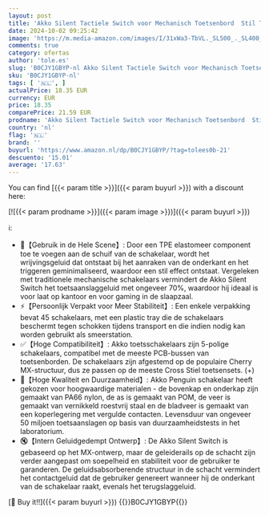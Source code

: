 ```yaml
---
layout: post
title: 'Akko Silent Tactiele Switch voor Mechanisch Toetsenbord  Stil Touch Switches  5 Pin 48 gf  Snelle Trigger  3 3 mm Korte Slag  Stille MX-Schakelaars voor Gamingtoetsenbord  45 PCs  Penguin '
date: 2024-10-02 09:25:42
image: 'https://m.media-amazon.com/images/I/31xWa3-TbVL._SL500_._SL400_.jpg'
comments: true
category: ofertas
author: 'tole.es'
slug: 'B0CJY1GBYP-nl Akko Silent Tactiele Switch voor Mechanisch Toetsenbord...'
sku: 'B0CJY1GBYP-nl'
tags: [ '🇳🇱', ]
actualPrice: 18.35 EUR
currency: EUR
price: 18.35
comparePrice: 21.59 EUR
prodname: 'Akko Silent Tactiele Switch voor Mechanisch Toetsenbord  Stil Touch Switches  5 Pin 48 gf  Snelle Trigger  3 3 mm Korte Slag  Stille MX-Schakelaars voor Gamingtoetsenbord  45 PCs  Penguin '
country: 'nl'
flag: '🇳🇱'
brand: ''
buyurl: 'https://www.amazon.nl/dp/B0CJY1GBYP/?tag=tolees0b-21'
descuento: '15.01'
average: '17.63'
---
```


You can find [{{< param title >}}]({{< param buyurl >}}) with a discount here:

[![{{< param prodname >}}]({{< param image >}})]({{< param buyurl >}})

ℹ️:

- 💯【Gebruik in de Hele Scene】: Door een TPE elastomeer component toe te voegen aan de schuif van de schakelaar, wordt het wrijvingsgeluid dat ontstaat bij het aanraken van de onderkant en het triggeren geminimaliseerd, waardoor een stil effect ontstaat. Vergeleken met traditionele mechanische schakelaars vermindert de Akko Silent Switch het toetsaanslaggeluid met ongeveer 70%, waardoor hij ideaal is voor laat op kantoor en voor gaming in de slaapzaal.
- ⚡【Persoonlijk Verpakt voor Meer Stabiliteit】: Een enkele verpakking bevat 45 schakelaars, met een plastic tray die de schakelaars beschermt tegen schokken tijdens transport en die indien nodig kan worden gebruikt als smeerstation.
- ✅【Hoge Compatibiliteit】: Akko toetsschakelaars zijn 5-polige schakelaars, compatibel met de meeste PCB-bussen van toetsenborden. De schakelaars zijn afgestemd op de populaire Cherry MX-structuur, dus ze passen op de meeste Cross Stiel toetsensets. (+)
- 💎【Hoge Kwaliteit en Duurzaamheid】: Akko Penguin schakelaar heeft gekozen voor hoogwaardige materialen - de bovenkap en onderkap zijn gemaakt van PA66 nylon, de as is gemaakt van POM, de veer is gemaakt van vernikkeld roestvrij staal en de bladveer is gemaakt van een koperlegering met vergulde contacten. Levensduur van ongeveer 50 miljoen toetsaanslagen op basis van duurzaamheidstests in het laboratorium.
- 🔇【Intern Geluidgedempt Ontwerp】: De Akko Silent Switch is gebaseerd op het MX-ontwerp, maar de geleiderails op de schacht zijn verder aangepast om soepelheid en stabiliteit voor de gebruiker te garanderen. De geluidsabsorberende structuur in de schacht vermindert het contactgeluid dat de gebruiker genereert wanneer hij de onderkant van de schakelaar raakt, evenals het terugslaggeluid.

[🛒 Buy it!!]({{< param buyurl >}})
{{<world>}}B0CJY1GBYP{{</world>}}
